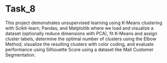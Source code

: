 # Task_8
This project demonstrates unsupervised learning using K-Means clustering with Scikit-learn, Pandas, and Matplotlib where we load and visualize a dataset (optionally reduce dimensions with PCA), fit K-Means and assign cluster labels, determine the optimal number of clusters using the Elbow Method, visualize the resulting clusters with color coding, and evaluate performance using Silhouette Score using a dataset like Mall Customer Segmentation.
